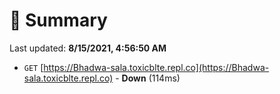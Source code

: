# 📖 Summary
Last updated: **8/15/2021, 4:56:50 AM**

- `GET` [https://Bhadwa-sala.toxicblte.repl.co](https://Bhadwa-sala.toxicblte.repl.co) - **Down** (114ms)
